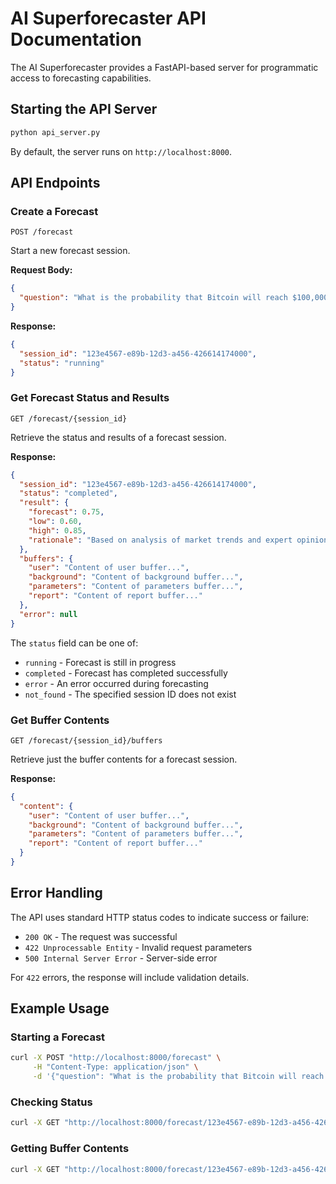 # AI Superforecaster API Documentation

The AI Superforecaster provides a FastAPI-based server for programmatic access to forecasting capabilities.

## Starting the API Server

```bash
python api_server.py
```

By default, the server runs on `http://localhost:8000`.

## API Endpoints

### Create a Forecast

```
POST /forecast
```

Start a new forecast session.

**Request Body:**
```json
{
  "question": "What is the probability that Bitcoin will reach $100,000 before the end of 2025?"
}
```

**Response:**
```json
{
  "session_id": "123e4567-e89b-12d3-a456-426614174000",
  "status": "running"
}
```

### Get Forecast Status and Results

```
GET /forecast/{session_id}
```

Retrieve the status and results of a forecast session.

**Response:**
```json
{
  "session_id": "123e4567-e89b-12d3-a456-426614174000",
  "status": "completed",
  "result": {
    "forecast": 0.75,
    "low": 0.60,
    "high": 0.85,
    "rationale": "Based on analysis of market trends and expert opinions..."
  },
  "buffers": {
    "user": "Content of user buffer...",
    "background": "Content of background buffer...",
    "parameters": "Content of parameters buffer...",
    "report": "Content of report buffer..."
  },
  "error": null
}
```

The `status` field can be one of:
- `running` - Forecast is still in progress
- `completed` - Forecast has completed successfully
- `error` - An error occurred during forecasting
- `not_found` - The specified session ID does not exist

### Get Buffer Contents

```
GET /forecast/{session_id}/buffers
```

Retrieve just the buffer contents for a forecast session.

**Response:**
```json
{
  "content": {
    "user": "Content of user buffer...",
    "background": "Content of background buffer...",
    "parameters": "Content of parameters buffer...",
    "report": "Content of report buffer..."
  }
}
```

## Error Handling

The API uses standard HTTP status codes to indicate success or failure:

- `200 OK` - The request was successful
- `422 Unprocessable Entity` - Invalid request parameters
- `500 Internal Server Error` - Server-side error

For `422` errors, the response will include validation details.

## Example Usage

### Starting a Forecast

```bash
curl -X POST "http://localhost:8000/forecast" \
     -H "Content-Type: application/json" \
     -d '{"question": "What is the probability that Bitcoin will reach $100,000 before the end of 2025?"}'
```

### Checking Status

```bash
curl -X GET "http://localhost:8000/forecast/123e4567-e89b-12d3-a456-426614174000"
```

### Getting Buffer Contents

```bash
curl -X GET "http://localhost:8000/forecast/123e4567-e89b-12d3-a456-426614174000/buffers"
``` 